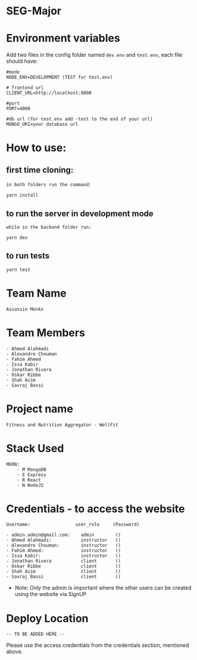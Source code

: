 # SEG-Major

# Environment variables

Add two files in the config folder named `dev.env` and `test.env`, each file should have:

```.env
#mode
NODE_ENV=DEVELOPMENT (TEST for test.env)

# frontend url
CLIENT_URL=http://localhost:8000

#port
PORT=4000

#db url (for test.env add -test to the end of your url)
MONGO_URI=your database url
```

# How to use:

## first time cloning:

`in both folders run the command`:

```node
yarn install
```

## to run the server in development mode

`while in the backend folder run:`

```node
yarn dev
```

## to run tests

```node
yarn test
```

# Team Name

    Assassin Monks

# Team Members

    - Ahmed Alahmadi
    - Alexandre Chouman
    - Fahim Ahmed
    - Issa Kabir
    - Jonathan Rivera
    - Oskar Ribbe
    - Shah Azim
    - Savraj Bassi

# Project name

    Fitness and Nutrition Aggregator - WellFit

# Stack Used

    MERN:
        - M MongoDB
        - E Express
        - R React
        - N NodeJS

# Credentials - to access the website

    Username:                 user_role     (Password)

    - admin.admin@gmail.com:    admin        ()
    - Ahmed Alahmadi:           instructor   ()
    - Alexandre Chouman:        instructor   ()
    - Fahim Ahmed:              instructor   ()
    - Issa Kabir:               instructor   ()
    - Jonathan Rivera           client       ()
    - Oskar Ribbe               client       ()
    - Shah Azim                 client       ()
    - Savraj Bassi              client       ()

- Note: Only the admin is important where the other users can be created using the website via SignUP

# Deploy Location

    -- TO BE ADDED HERE --

Please use the access credentials from the credentials section, mentioned above.

